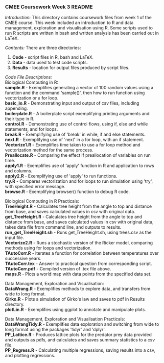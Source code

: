 ### CMEE Coursework Week 3 README

*Introduction:* This directory contains coursework files from week 1 of the CMEE course. This week included an introduction to R and data management, exploration and visualisation using R. Some scripts used to run R scripts are written in bash and written analysis has been carried out in LaTeX.

*Contents:* There are three directories:
1. **Code** - script files in R, bash and LaTeX.
2. **Data** - data used to test code scripts.
3. **Results** - location for output files produced by script files.

*Code File Descriptions:*  
Biological Computing in R:  
**sample.R** - Exemplifies generating a vector of 100 random values using a function and the command 'sample()', then how to run function using vectorization or a for loop.  
**basic_io.R** - Demonstrating input and output of csv files, including appending.  
**boilerplate.R** - A boilerplate script exemplifying printing arguments and their type in R.  
**control.R** - Demonstrating use of control flows, using if, else and while statements, and for loops.  
**break.R** - Exemplifying use of 'break' in while, if and else statements.  
**next.R** - Exemplifying use of 'next' in a for loop, with an if statement.  
**Vectorize1.R** - Exemplifies time taken to use a for loop method and vectorization method for the same process.  
**Preallocate.R** - Comparing the effect if preallocation of variables on run time.  
**apply1.R** - Exemplifies use of 'apply' function in R and application to rows and columns.  
**apply2.R** - Exemplifying use of 'apply' to run functions.  
**try.R** - Compares vectorization and for loops to run simulation using 'try', with specified error message.  
**browse.R** - Exemplifying browser() function to debug R code.  
  
Biological Computing in R Practicals:  
**TreeHeight.R** - Calculates tree height from the angle to top and distance from base, and saves calculated values in csv with original data.  
**get_TreeHeight.R** - Calculates tree height from the angle to top and distance from base, and saves calculated values in csv with original data, takes data file from command line, and outputs to results.  
**run_get_TreeHeight.sh** - Runs get_TreeHeight.sh, using trees.csv as the input file.  
**Vectorize2.R** - Runs a stochastic version of the Ricker model, comparing methods using for loops and vectorization.  
**TAutoCorr.R** - iterates a function for correlation between temperatures over successive years.  
**TAutoCorr.tex** - Answer to practical question from corresponding script.  
**TAutoCorr.pdf** - Compiled version of .tex file above.  
**maps.R** - Plots a world map with data points from the specified data set.  
  
Data Management, Exploration and Visualisation:  
**DataWrang.R** - Exemplifies methods to explore data, and transfers from wide to long format.  
**Girko.R** - Plots a simulation of Girko's law and saves to pdf in Results directory.  
**plotLin.R** - Exemplifies using ggplot to annotate and manipulate plots.  
  
Data Management, Exploration and Visualisation Practicals:  
**DataWrangTidy.R** - Exemplifies data exploration and switching from wide to long format using the packages 'tidyr' and 'dplyr'.  
**PP_Lattice.R** - Produces lattice plots for the predator prey data provided and outputs as pdfs, and calculates and saves summary statistics to a csv file.  
**PP_Regress.R** - Calculating multiple regressions, saving results into a csv, and plotting regressions.  